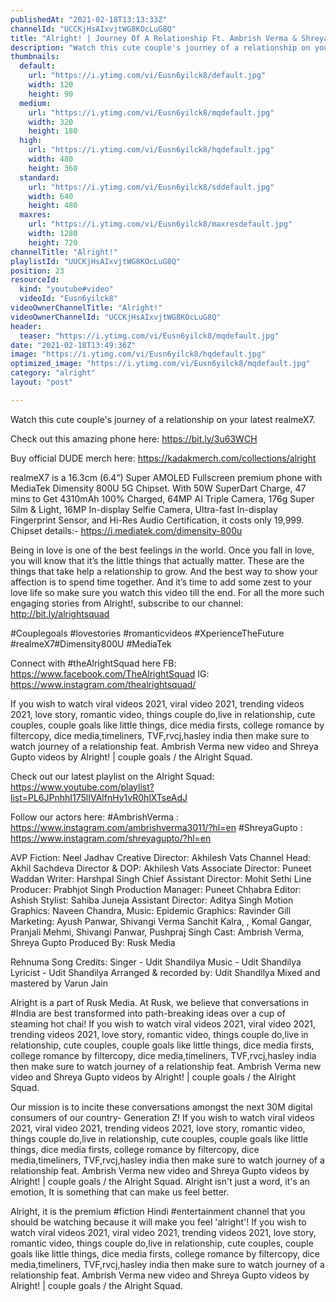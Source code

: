 ```yaml
---
publishedAt: "2021-02-18T13:13:33Z"
channelId: "UCCKjHsAIxvjtWG8KOcLuG8Q"
title: "Alright! | Journey Of A Relationship Ft. Ambrish Verma & Shreya Gupto"
description: "Watch this cute couple's journey of a relationship on your latest realmeX7. \n\nCheck out this amazing phone here: https://bit.ly/3u63WCH\n\nBuy official DUDE merch here: https://kadakmerch.com/collections/alright\n\nrealmeX7 is a 16.3cm (6.4“) Super AMOLED Fullscreen premium phone with MediaTek Dimensity 800U 5G Chipset. With 50W SuperDart Charge, 47 mins to Get 4310mAh 100% Charged, 64MP AI Triple Camera, 176g Super Silm & Light, 16MP In-display Selfie Camera, Ultra-fast In-display Fingerprint Sensor, and Hi-Res Audio Certification, it costs only 19,999.\nChipset details:- https://i.mediatek.com/dimensity-800u\n\nBeing in love is one of the best feelings in the world. Once you fall in love, you will know that it’s the little things that actually matter. These are the things that take help a relationship to grow.\nAnd the best way to show your affection is to spend time together. And it’s time to add some zest to your love life so make sure you watch this video till the end. For all the more such engaging stories from Alright!, subscribe to our channel: http://bit.ly/alrightsquad\n\n#Couplegoals #lovestories #romanticvideos\n#XperienceTheFuture #realmeX7#Dimensity800U #MediaTek\n \n\nConnect with #theAlrightSquad here\nFB: https://www.facebook.com/TheAlrightSquad\nIG: https://www.instagram.com/thealrightsquad/\n\nIf you wish to watch viral videos 2021, viral video 2021, trending videos 2021, love story, romantic video, things couple do,live in relationship, cute couples, couple goals like little things, dice media firsts, college romance by filtercopy, dice media,timeliners, TVF,rvcj,hasley india then make sure to watch journey of a relationship feat. Ambrish Verma new video and Shreya Gupto videos by Alright! | couple goals / the Alright Squad. \n\nCheck out our latest playlist on the Alright Squad: https://www.youtube.com/playlist?list=PL6JPnhhI175lIVAlfnHy1vR0hlXTseAdJ\n\nFollow our actors here:\n#AmbrishVerma : https://www.instagram.com/ambrishverma3011/?hl=en\n#ShreyaGupto : https://www.instagram.com/shreyagupto/?hl=en\n\nAVP Fiction: Neel Jadhav\nCreative Director: Akhilesh Vats\nChannel Head: Akhil Sachdeva \nDirector & DOP: Akhilesh Vats\nAssociate Director: Puneet Waddan\nWriter: Harshpal Singh\nChief Assistant Director: Mohit Sethi\nLine Producer: Prabhjot Singh\nProduction Manager: Puneet Chhabra\nEditor: Ashish \nStylist: Sahiba Juneja\nAssistant Director: Aditya Singh\nMotion Graphics: Naveen Chandra, \nMusic: Epidemic\nGraphics: Ravinder Gill\nMarketing: Ayush Panwar, Shivangi Verma Sanchit Kalra, , Komal Gangar, Pranjali Mehmi, Shivangi Panwar, Pushpraj Singh\nCast: Ambrish Verma, Shreya Gupto\nProduced By: Rusk Media\n\n\nRehnuma Song Credits:\nSinger - Udit Shandilya \nMusic - Udit Shandilya \nLyricist - Udit Shandilya \nArranged & recorded by: Udit Shandilya \nMixed and mastered by Varun Jain\n\nAlright is a part of Rusk Media. At Rusk, we believe that conversations in #India are best transformed into path-breaking ideas over a cup of steaming hot chai! If you wish to watch viral videos 2021, viral video 2021, trending videos 2021, love story, romantic video, things couple do,live in relationship, cute couples, couple goals like little things, dice media firsts, college romance by filtercopy, dice media,timeliners, TVF,rvcj,hasley india then make sure to watch journey of a relationship feat. Ambrish Verma new video and Shreya Gupto videos by Alright! | couple goals / the Alright Squad. \n\nOur mission is to incite these conversations amongst the next 30M digital consumers of our country- Generation Z! If you wish to watch viral videos 2021, viral video 2021, trending videos 2021, love story, romantic video, things couple do,live in relationship, cute couples, couple goals like little things, dice media firsts, college romance by filtercopy, dice media,timeliners, TVF,rvcj,hasley india then make sure to watch journey of a relationship feat. Ambrish Verma new video and Shreya Gupto videos by Alright! | couple goals / the Alright Squad.  Alright isn't just a word, it's an emotion,  It is something that can make us feel better. \n\nAlright, it is the premium #fiction Hindi #entertainment channel that you should be watching because it will make you feel 'alright'! If you wish to watch viral videos 2021, viral video 2021, trending videos 2021, love story, romantic video, things couple do,live in relationship, cute couples, couple goals like little things, dice media firsts, college romance by filtercopy, dice media,timeliners, TVF,rvcj,hasley india then make sure to watch journey of a relationship feat. Ambrish Verma new video and Shreya Gupto videos by Alright! | couple goals / the Alright Squad."
thumbnails:
  default:
    url: "https://i.ytimg.com/vi/Eusn6yilck8/default.jpg"
    width: 120
    height: 90
  medium:
    url: "https://i.ytimg.com/vi/Eusn6yilck8/mqdefault.jpg"
    width: 320
    height: 180
  high:
    url: "https://i.ytimg.com/vi/Eusn6yilck8/hqdefault.jpg"
    width: 480
    height: 360
  standard:
    url: "https://i.ytimg.com/vi/Eusn6yilck8/sddefault.jpg"
    width: 640
    height: 480
  maxres:
    url: "https://i.ytimg.com/vi/Eusn6yilck8/maxresdefault.jpg"
    width: 1280
    height: 720
channelTitle: "Alright!"
playlistId: "UUCKjHsAIxvjtWG8KOcLuG8Q"
position: 23
resourceId:
  kind: "youtube#video"
  videoId: "Eusn6yilck8"
videoOwnerChannelTitle: "Alright!"
videoOwnerChannelId: "UCCKjHsAIxvjtWG8KOcLuG8Q"
header:
  teaser: "https://i.ytimg.com/vi/Eusn6yilck8/mqdefault.jpg"
date: "2021-02-18T13:49:36Z"
image: "https://i.ytimg.com/vi/Eusn6yilck8/hqdefault.jpg"
optimized_image: "https://i.ytimg.com/vi/Eusn6yilck8/mqdefault.jpg"
category: "alright"
layout: "post"

---
```

Watch this cute couple's journey of a relationship on your latest realmeX7. 

Check out this amazing phone here: https://bit.ly/3u63WCH

Buy official DUDE merch here: https://kadakmerch.com/collections/alright

realmeX7 is a 16.3cm (6.4“) Super AMOLED Fullscreen premium phone with MediaTek Dimensity 800U 5G Chipset. With 50W SuperDart Charge, 47 mins to Get 4310mAh 100% Charged, 64MP AI Triple Camera, 176g Super Silm & Light, 16MP In-display Selfie Camera, Ultra-fast In-display Fingerprint Sensor, and Hi-Res Audio Certification, it costs only 19,999.
Chipset details:- https://i.mediatek.com/dimensity-800u

Being in love is one of the best feelings in the world. Once you fall in love, you will know that it’s the little things that actually matter. These are the things that take help a relationship to grow.
And the best way to show your affection is to spend time together. And it’s time to add some zest to your love life so make sure you watch this video till the end. For all the more such engaging stories from Alright!, subscribe to our channel: http://bit.ly/alrightsquad

#Couplegoals #lovestories #romanticvideos
#XperienceTheFuture #realmeX7#Dimensity800U #MediaTek
 

Connect with #theAlrightSquad here
FB: https://www.facebook.com/TheAlrightSquad
IG: https://www.instagram.com/thealrightsquad/

If you wish to watch viral videos 2021, viral video 2021, trending videos 2021, love story, romantic video, things couple do,live in relationship, cute couples, couple goals like little things, dice media firsts, college romance by filtercopy, dice media,timeliners, TVF,rvcj,hasley india then make sure to watch journey of a relationship feat. Ambrish Verma new video and Shreya Gupto videos by Alright! | couple goals / the Alright Squad. 

Check out our latest playlist on the Alright Squad: https://www.youtube.com/playlist?list=PL6JPnhhI175lIVAlfnHy1vR0hlXTseAdJ

Follow our actors here:
#AmbrishVerma : https://www.instagram.com/ambrishverma3011/?hl=en
#ShreyaGupto : https://www.instagram.com/shreyagupto/?hl=en

AVP Fiction: Neel Jadhav
Creative Director: Akhilesh Vats
Channel Head: Akhil Sachdeva 
Director & DOP: Akhilesh Vats
Associate Director: Puneet Waddan
Writer: Harshpal Singh
Chief Assistant Director: Mohit Sethi
Line Producer: Prabhjot Singh
Production Manager: Puneet Chhabra
Editor: Ashish 
Stylist: Sahiba Juneja
Assistant Director: Aditya Singh
Motion Graphics: Naveen Chandra, 
Music: Epidemic
Graphics: Ravinder Gill
Marketing: Ayush Panwar, Shivangi Verma Sanchit Kalra, , Komal Gangar, Pranjali Mehmi, Shivangi Panwar, Pushpraj Singh
Cast: Ambrish Verma, Shreya Gupto
Produced By: Rusk Media


Rehnuma Song Credits:
Singer - Udit Shandilya 
Music - Udit Shandilya 
Lyricist - Udit Shandilya 
Arranged & recorded by: Udit Shandilya 
Mixed and mastered by Varun Jain

Alright is a part of Rusk Media. At Rusk, we believe that conversations in #India are best transformed into path-breaking ideas over a cup of steaming hot chai! If you wish to watch viral videos 2021, viral video 2021, trending videos 2021, love story, romantic video, things couple do,live in relationship, cute couples, couple goals like little things, dice media firsts, college romance by filtercopy, dice media,timeliners, TVF,rvcj,hasley india then make sure to watch journey of a relationship feat. Ambrish Verma new video and Shreya Gupto videos by Alright! | couple goals / the Alright Squad. 

Our mission is to incite these conversations amongst the next 30M digital consumers of our country- Generation Z! If you wish to watch viral videos 2021, viral video 2021, trending videos 2021, love story, romantic video, things couple do,live in relationship, cute couples, couple goals like little things, dice media firsts, college romance by filtercopy, dice media,timeliners, TVF,rvcj,hasley india then make sure to watch journey of a relationship feat. Ambrish Verma new video and Shreya Gupto videos by Alright! | couple goals / the Alright Squad.  Alright isn't just a word, it's an emotion,  It is something that can make us feel better. 

Alright, it is the premium #fiction Hindi #entertainment channel that you should be watching because it will make you feel 'alright'! If you wish to watch viral videos 2021, viral video 2021, trending videos 2021, love story, romantic video, things couple do,live in relationship, cute couples, couple goals like little things, dice media firsts, college romance by filtercopy, dice media,timeliners, TVF,rvcj,hasley india then make sure to watch journey of a relationship feat. Ambrish Verma new video and Shreya Gupto videos by Alright! | couple goals / the Alright Squad.